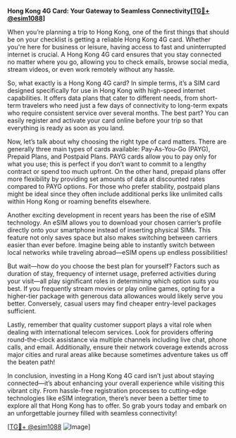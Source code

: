 **Hong Kong 4G Card: Your Gateway to Seamless Connectivity[[TG💪+ @esim1088](https://t.me/s/esim1088)]**

When you’re planning a trip to Hong Kong, one of the first things that should be on your checklist is getting a reliable Hong Kong 4G card. Whether you're here for business or leisure, having access to fast and uninterrupted internet is crucial. A Hong Kong 4G card ensures that you stay connected no matter where you go, allowing you to check emails, browse social media, stream videos, or even work remotely without any hassle.

So, what exactly is a Hong Kong 4G card? In simple terms, it’s a SIM card designed specifically for use in Hong Kong with high-speed internet capabilities. It offers data plans that cater to different needs, from short-term travelers who need just a few days of connectivity to long-term expats who require consistent service over several months. The best part? You can easily register and activate your card online before your trip so that everything is ready as soon as you land.

Now, let’s talk about why choosing the right type of card matters. There are generally three main types of cards available: Pay-As-You-Go (PAYG), Prepaid Plans, and Postpaid Plans. PAYG cards allow you to pay only for what you use; this is perfect if you don’t want to commit to a lengthy contract or spend too much upfront. On the other hand, prepaid plans offer more flexibility by providing set amounts of data at discounted rates compared to PAYG options. For those who prefer stability, postpaid plans might be ideal since they often include additional perks like unlimited calls within Hong Kong or roaming benefits elsewhere.

Another exciting development in recent years has been the rise of eSIM technology. An eSIM allows you to download your chosen carrier’s profile directly onto your smartphone instead of inserting physical SIMs. This feature not only saves space but also makes switching between carriers easier than ever before. Imagine being able to instantly switch between local networks while traveling abroad—eSIM opens up endless possibilities!

But wait—how do you choose the best plan for yourself? Factors such as duration of stay, frequency of internet usage, preferred activities during your visit—all play significant roles in determining which option suits you best. If you frequently stream movies or play online games, opting for a higher-tier package with generous data allowances would likely serve you better. Conversely, casual users may find cheaper entry-level packages sufficient.

Lastly, remember that quality customer support plays a vital role when dealing with international telecom services. Look for providers offering round-the-clock assistance via multiple channels including live chat, phone calls, and email. Additionally, ensure their network coverage extends across major cities and rural areas alike because sometimes adventure takes us off the beaten path!

In conclusion, investing in a Hong Kong 4G card isn’t just about staying connected—it’s about enhancing your overall experience while visiting this vibrant city. From hassle-free registration processes to cutting-edge technologies like eSIM integration, there’s never been a better time to explore all that Hong Kong has to offer. So grab yours today and embark on an unforgettable journey filled with seamless connectivity! 

[[TG💪+ @esim1088](https://t.me/s/esim1088) ![Image](https://i.postimg.cc/Y0z9fWf4/image.png)]